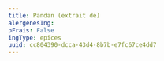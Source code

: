 ```yaml
---
title: Pandan (extrait de)
alergenesIng:
pFrais: False
ingType: epices
uuid: cc804390-dcca-43d4-8b7b-e7fc67ce4dd7
---
```

